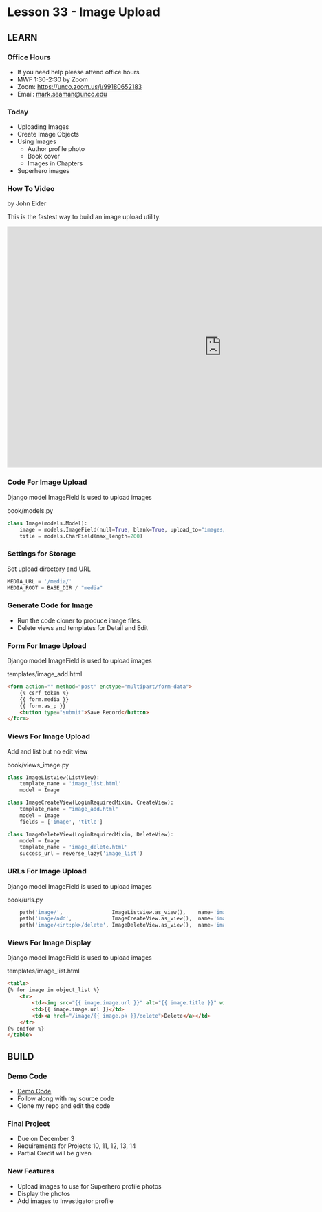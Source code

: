 # Lesson 33 - Image Upload 

## LEARN

### Office Hours
* If you need help please attend office hours
* MWF  1:30-2:30 by Zoom
* Zoom:  https://unco.zoom.us/j/99180652183
* Email: mark.seaman@unco.edu      


### Today
* Uploading Images
* Create Image Objects
* Using Images
    * Author profile photo
    * Book cover
    * Images in Chapters
* Superhero images


### How To Video
by John Elder

This is the fastest way to build an image upload utility.

<iframe width="996" height="560" src="https://www.youtube.com/embed/ygzGr51dbsY" 
title="YouTube video player" frameborder="0" 
allow="accelerometer; autoplay; clipboard-write; encrypted-media; gyroscope; picture-in-picture" 
allowfullscreen>
</iframe>


### Code For Image Upload
Django model ImageField is used to upload images

book/models.py

```python
class Image(models.Model):
    image = models.ImageField(null=True, blank=True, upload_to="images/")
    title = models.CharField(max_length=200)
```


### Settings for Storage
Set upload directory and URL

```python
MEDIA_URL = '/media/'
MEDIA_ROOT = BASE_DIR / "media"
```


### Generate Code for Image
* Run the code cloner to produce image files.
* Delete views and templates for Detail and Edit


### Form For Image Upload
Django model ImageField is used to upload images

templates/image_add.html

```html
<form action="" method="post" enctype="multipart/form-data">
    {% csrf_token %}
    {{ form.media }}
    {{ form.as_p }}
    <button type="submit">Save Record</button>
</form>
```


### Views For Image Upload
Add and list but no edit view

book/views_image.py

```python
class ImageListView(ListView):
    template_name = 'image_list.html'
    model = Image

class ImageCreateView(LoginRequiredMixin, CreateView):
    template_name = "image_add.html"
    model = Image
    fields = ['image', 'title']

class ImageDeleteView(LoginRequiredMixin, DeleteView):
    model = Image
    template_name = 'image_delete.html'
    success_url = reverse_lazy('image_list')
```


### URLs For Image Upload
Django model ImageField is used to upload images

book/urls.py

```python
    path('image/',                ImageListView.as_view(),    name='image_list'),
    path('image/add',             ImageCreateView.as_view(),  name='image_add'),
    path('image/<int:pk>/delete', ImageDeleteView.as_view(),  name='image_delete'),
```


### Views For Image Display
Django model ImageField is used to upload images

templates/image_list.html

```html
<table>
{% for image in object_list %}
    <tr>
        <td><img src="{{ image.image.url }}" alt="{{ image.title }}" width='200'></td>
        <td>{{ image.image.url }}</td>
        <td><a href="/image/{{ image.pk }}/delete">Delete</a></td>
    </tr>
{% endfor %}
</table>
```



## BUILD

### Demo Code
* [Demo Code](https://github.com/Mark-Seaman/BACS350/tree/main/week12/BookBuilder/book)
* Follow along with my source code
* Clone my repo and edit the code


### Final Project
* Due on December 3
* Requirements for Projects 10, 11, 12, 13, 14
* Partial Credit will be given


### New Features
* Upload images to use for Superhero profile photos
* Display the photos
* Add images to Investigator profile

